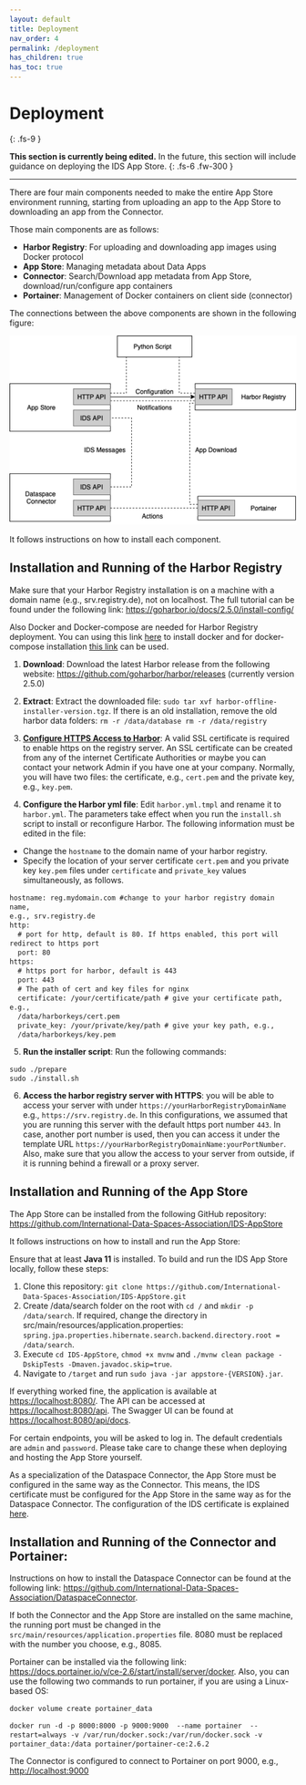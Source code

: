 ```yaml
---
layout: default
title: Deployment
nav_order: 4
permalink: /deployment
has_children: true
has_toc: true
---
```


# Deployment
{: .fs-9 }

**This section is currently being edited.** In the future, this section will include guidance on deploying the IDS App Store. 
{: .fs-6 .fw-300 }

---

There are four main components needed to make the entire App Store environment running, starting from uploading an app to the App Store to downloading an app from the Connector.  

Those main components are as follows: 
* **Harbor Registry**: For uploading and downloading app images using Docker protocol 
* **App Store**: Managing metadata about Data Apps
* **Connector**: Search/Download app metadata from App Store, download/run/configure app containers
* **Portainer**: Management of Docker containers on client side (connector)

The connections between the above components are shown in the following figure:

![App Store Components](../assets/images/app-store-component-connection.png)

It follows instructions on how to install each component.

## Installation  and Running of the Harbor Registry
Make sure that your Harbor Registry installation is on a machine with a domain name (e.g., srv.registry.de), not on localhost. The full tutorial can be found under the following link: <https://goharbor.io/docs/2.5.0/install-config/>

 Also Docker and Docker-compose are needed for Harbor Registry deployment. You can using this link [here](https://docs.docker.com/engine/install/) to install docker and for docker-compose installation [this link](https://docs.docker.com/compose/install/) can be used. 

1. **Download**: 
Download the latest Harbor release from the following website: <https://github.com/goharbor/harbor/releases> (currently version 2.5.0)

2. **Extract**: 
Extract the downloaded file: `sudo tar xvf harbor-offline-installer-version.tgz`. 
If there is an old installation, remove the old harbor data folders: `rm -r /data/database rm -r /data/registry` 

3. **[Configure HTTPS Access to Harbor](https://goharbor.io/docs/2.5.0/install-config/configure-https/)**: A valid SSL certificate is required to enable https on the registry server. An SSL certificate can be created from any of the internet Certificate Authorities or maybe you can contact your network Admin if you have one at your company. Normally, you will have two files: the certificate, e.g., `cert.pem` and the  private key, e.g., `key.pem`.

4. **Configure the Harbor yml file**: 
Edit `harbor.yml.tmpl` and rename it to `harbor.yml`. The parameters take effect when you run the `install.sh` script to install or reconfigure Harbor. The following information must be edited in the file: 
* Change the `hostname` to the domain name of your harbor registry.
* Specify the location of your server certificate `cert.pem` and you private key `key.pem` files under `certificate` and `private_key` values simultaneously, as follows.

```
hostname: reg.mydomain.com #change to your harbor registry domain name,
e.g., srv.registry.de
http:
  # port for http, default is 80. If https enabled, this port will redirect to https port
  port: 80
https:
  # https port for harbor, default is 443
  port: 443
  # The path of cert and key files for nginx
  certificate: /your/certificate/path # give your certificate path, e.g.,
  /data/harborkeys/cert.pem
  private_key: /your/private/key/path # give your key path, e.g., 
  /data/harborkeys/key.pem
```
5. **Run the installer script**:
Run the following commands:
```
sudo ./prepare 
sudo ./install.sh
```
6. **Access the harbor registry server with HTTPS**: you will be able to access your server with under `https://yourHarborRegistryDomainName` e.g., `https://srv.registry.de`. In this configurations, we assumed that you are running this server with the default https port number `443`. In case, another port number is used, then you can access it under the template URL `https://yourHarborRegistryDomainName:yourPortNumber`. Also, make sure that you allow the access to your server from outside, if it is running behind a firewall or a proxy server. 

## Installation and Running of the App Store
The App Store can be installed from the following GitHub repository: <https://github.com/International-Data-Spaces-Association/IDS-AppStore>

It follows instructions on how to install and run the App Store:

Ensure that at least **Java 11** is installed. To build and run the IDS App Store locally, follow these steps:

1. Clone this repository: `git clone https://github.com/International-Data-Spaces-Association/IDS-AppStore.git`
2. Create /data/search folder on the root with `cd /` and `mkdir -p /data/search`. If required, change the directory in src/main/resources/application.properties: `spring.jpa.properties.hibernate.search.backend.directory.root = /data/search`.
3. Execute `cd IDS-AppStore`, `chmod +x mvnw` and `./mvnw clean package -DskipTests -Dmaven.javadoc.skip=true`.
4. Navigate to `/target` and run `sudo java -jar appstore-{VERSION}.jar`.

If everything worked fine, the application is available at <https://localhost:8080/>. The API can be accessed at <https://localhost:8080/api>. The Swagger UI can be found at <https://localhost:8080/api/docs>.

For certain endpoints, you will be asked to log in. The default credentials are `admin` and `password`. Please take care to change these when deploying and hosting the App Store yourself.

As a specialization of the Dataspace Connector, the App Store must be configured in the same way as the Connector. This means, the IDS certificate must be configured for the App Store in the same way as for the Dataspace Connector. 
The configuration of the IDS certificate is explained [here](https://international-data-spaces-association.github.io/DataspaceConnector/Deployment/Configuration).

## Installation and Running of the Connector and Portainer: 

Instructions on how to install the Dataspace Connector can be found at the following link: <https://github.com/International-Data-Spaces-Association/DataspaceConnector>.

If both the Connector and the App Store are installed on the same machine, the running port must be changed in the `src/main/resources/application.properties` file. 8080 must be replaced with the number you choose, e.g., 8085.   

Portainer can be installed via the following link: <https://docs.portainer.io/v/ce-2.6/start/install/server/docker>. Also, you can use the following two commands to run portainer, if you are using a Linux-based OS:
```
docker volume create portainer_data 
```
```
docker run -d -p 8000:8000 -p 9000:9000  --name portainer  --restart=always -v /var/run/docker.sock:/var/run/docker.sock -v portainer_data:/data portainer/portainer-ce:2.6.2 
```

The Connector is configured to connect to Portainer on port 9000, e.g., <http://localhost:9000>




